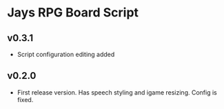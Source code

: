 # Jays RPG Board Script
## v0.3.1
* Script configuration editing added

## v0.2.0
* First release version.  Has speech styling and igame resizing.  Config is fixed.
